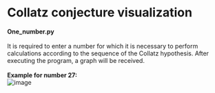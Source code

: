 # Collatz conjecture visualization
**One_number.py** <br/><br/>
It is required to enter a number for which it is necessary to perform calculations according to the sequence of the Collatz hypothesis. After executing the program, a graph will be received.<br/><br/>
**Example for number 27:**<br/>
![image](https://user-images.githubusercontent.com/71276784/129426321-f3dcbb92-5b54-4fc0-bdb3-77ae3a046f4c.png)<br/><br/>
